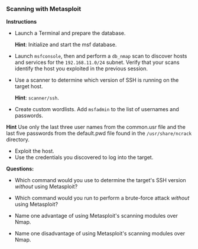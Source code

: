### Scanning with Metasploit

**Instructions**

  - Launch a Terminal and prepare the database.

    **Hint**: Initialize and start the msf database.

  - Launch `msfconsole`, then and perform a `db_nmap` scan to discover hosts and services for the `192.168.11.0/24` subnet. Verify that your scans identify the host you exploited in the previous session.

  - Use a scanner to determine which version of SSH is running on the target host.

    **Hint**: `scanner/ssh`.

  - Create custom wordlists. Add `msfadmin` to the list of usernames and passwords.

**Hint** Use only the last three user names from the common.usr file and the last five passwords from the default.pwd file found in the `/usr/share/ncrack` directory. 

  - Exploit the host.
  - Use the credentials you discovered to log into the target.

**Questions:**

  - Which command would you use to determine the target's SSH version _without_ using Metasploit?

  - Which command would you run to perform a brute-force attack _without_ using Metasploit?

  - Name one advantage of using Metasploit's scanning modules over Nmap.

  - Name one disadvantage of using Metasploit's scanning modules over Nmap.
